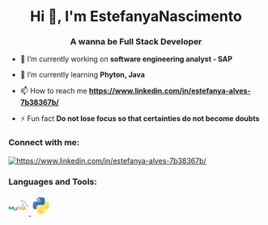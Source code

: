 
<h1 align="center">Hi 👋, I'm EstefanyaNascimento</h1>
<h3 align="center">A wanna be Full Stack Developer</h3>

- 🔭 I’m currently working on **software engineering analyst - SAP**

- 🌱 I’m currently learning **Phyton, Java**

- 📫 How to reach me **https://www.linkedin.com/in/estefanya-alves-7b38367b/**

- ⚡ Fun fact **Do not lose focus so that certainties do not become doubts**

<h3 align="left">Connect with me:</h3>
<p align="left">
<a href="https://linkedin.com/in/https://www.linkedin.com/in/estefanya-alves-7b38367b/" target="blank"><img align="center" src="https://raw.githubusercontent.com/rahuldkjain/github-profile-readme-generator/master/src/images/icons/Social/linked-in-alt.svg" alt="https://www.linkedin.com/in/estefanya-alves-7b38367b/" height="30" width="40" /></a>
</p>

<h3 align="left">Languages and Tools:</h3>
<p align="left"> <a href="https://www.mysql.com/" target="_blank"> <img src="https://raw.githubusercontent.com/devicons/devicon/master/icons/mysql/mysql-original-wordmark.svg" alt="mysql" width="40" height="40"/> </a> <a href="https://www.python.org" target="_blank"> <img src="https://raw.githubusercontent.com/devicons/devicon/master/icons/python/python-original.svg" alt="python" width="40" height="40"/> </a> </p>

